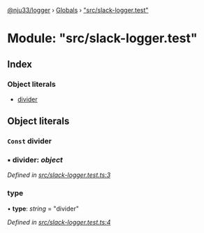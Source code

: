 [@nju33/logger](../README.md) › [Globals](../globals.md) › ["src/slack-logger.test"](_src_slack_logger_test_.md)

# Module: "src/slack-logger.test"

## Index

### Object literals

* [divider](_src_slack_logger_test_.md#const-divider)

## Object literals

### `Const` divider

### ▪ **divider**: *object*

*Defined in [src/slack-logger.test.ts:3](https://github.com/nju33/logger/blob/0e8d412/src/slack-logger.test.ts#L3)*

###  type

• **type**: *string* = "divider"

*Defined in [src/slack-logger.test.ts:4](https://github.com/nju33/logger/blob/0e8d412/src/slack-logger.test.ts#L4)*
